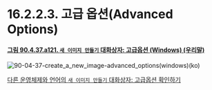 # 16.2.2.3. 고급 옵션(Advanced Options)

<a id="90-04-37-a121"></a>

#### [그림 90.4.37.a121. `새 이미지 만들기` 대화상자: 고급옵션 (Windows) (우리말)](./90-04-0037-create_a_new_image.md#90-04-37-a121)
![90-04-37-create_a_new_image-advanced_options(windows)(ko)](https://github.com/wonder13662/gimp/assets/15767104/605d2abd-bfb3-4dc7-b808-99aad6c1cc1c)

[다른 운영체제와 언어의 `새 이미지 만들기` 대화상자: 고급옵션 확인하기](./90-04-0037-create_a_new_image.md#90-04-37-a122)
